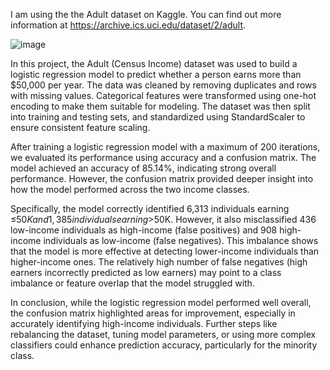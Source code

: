I am using the the Adult dataset on Kaggle. 
You can find out more information at https://archive.ics.uci.edu/dataset/2/adult.

![image](https://github.com/user-attachments/assets/0c8849f9-1655-4896-8a2d-717e18be0998)

In this project, the Adult (Census Income) dataset was used to build a logistic regression model to predict whether a person earns more than $50,000 per year. 
The data was cleaned by removing duplicates and rows with missing values. Categorical features were transformed using one-hot encoding to make them suitable for modeling. 
The dataset was then split into training and testing sets, and standardized using StandardScaler to ensure consistent feature scaling.

After training a logistic regression model with a maximum of 200 iterations, we evaluated its performance using accuracy and a confusion matrix. 
The model achieved an accuracy of 85.14%, indicating strong overall performance. However, the confusion matrix provided deeper insight into how the model performed 
across the two income classes.

Specifically, the model correctly identified 6,313 individuals earning ≤$50K and 1,385 individuals earning >$50K. However, it also misclassified 436 low-income 
individuals as high-income (false positives) and 908 high-income individuals as low-income (false negatives). This imbalance shows that the model is more effective 
at detecting lower-income individuals than higher-income ones. The relatively high number of false negatives (high earners incorrectly predicted as low earners) may 
point to a class imbalance or feature overlap that the model struggled with.

In conclusion, while the logistic regression model performed well overall, the confusion matrix highlighted areas for improvement, especially in accurately identifying 
high-income individuals. Further steps like rebalancing the dataset, tuning model parameters, or using more complex classifiers could enhance prediction accuracy, 
particularly for the minority class.
